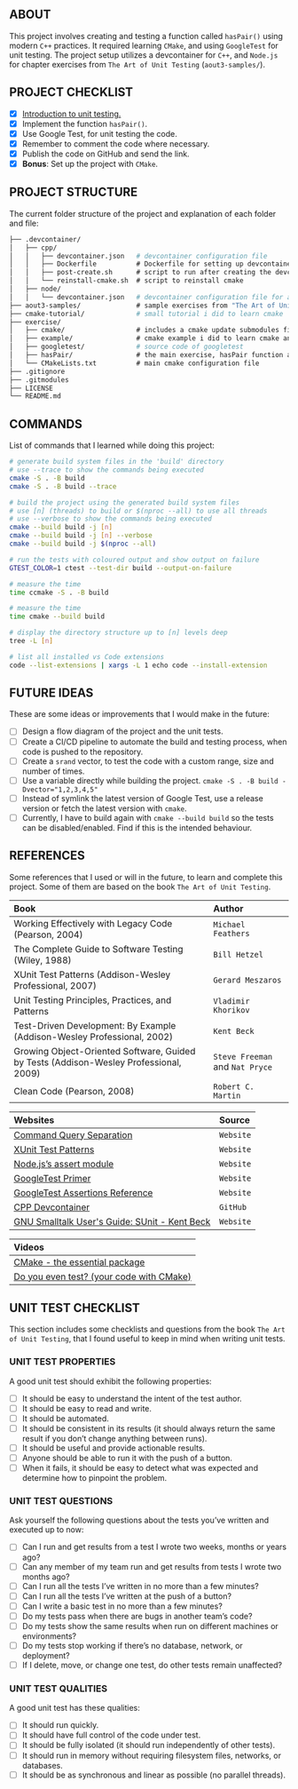 ## ABOUT

This project involves creating and testing a function called `hasPair()` using modern `C++` practices. It required learning `CMake`, and using `GoogleTest` for unit testing. The project setup utilizes a devcontainer for `C++`, and `Node.js` for chapter exercises from `The Art of Unit Testing` (`aout3-samples/`).

## PROJECT CHECKLIST

- [X] [Introduction to unit testing.](https://livebook.manning.com/book/the-art-of-unit-testing-third-edition)
- [X] Implement the function `hasPair()`.
- [X] Use Google Test, for unit testing the code.
- [X] Remember to comment the code where necessary.
- [X] Publish the code on GitHub and send the link.
- [X] **Bonus**: Set up the project with `CMake`.

## PROJECT STRUCTURE

The current folder structure of the project and explanation of each folder and file:

```bash
├── .devcontainer/
│   ├── cpp/
│   │   ├── devcontainer.json   # devcontainer configuration file
│   │   ├── Dockerfile          # Dockerfile for setting up devcontainer
│   │   ├── post-create.sh      # script to run after creating the devcontainer
│   │   └── reinstall-cmake.sh  # script to reinstall cmake
│   ├── node/
│   │   └── devcontainer.json   # devcontainer configuration file for aout3-samples
├── aout3-samples/              # sample exercises from "The Art of Unit Testing" book
├── cmake-tutorial/             # small tutorial i did to learn cmake
├── exercise/
│   ├── cmake/                  # includes a cmake update submodules file
│   ├── example/                # cmake example i did to learn cmake and a makefile example
│   ├── googletest/             # source code of googletest
│   ├── hasPair/                # the main exercise, hasPair function and tests
│   └── CMakeLists.txt          # main cmake configuration file
├── .gitignore
├── .gitmodules
├── LICENSE
└── README.md
```

## COMMANDS

List of commands that I learned while doing this project:

```bash
# generate build system files in the 'build' directory
# use --trace to show the commands being executed
cmake -S . -B build
cmake -S . -B build --trace

# build the project using the generated build system files
# use [n] (threads) to build or $(nproc --all) to use all threads
# use --verbose to show the commands being executed
cmake --build build -j [n]
cmake --build build -j [n] --verbose
cmake --build build -j $(nproc --all)

# run the tests with coloured output and show output on failure
GTEST_COLOR=1 ctest --test-dir build --output-on-failure

# measure the time
time ccmake -S . -B build

# measure the time
time cmake --build build

# display the directory structure up to [n] levels deep
tree -L [n]

# list all installed vs Code extensions
code --list-extensions | xargs -L 1 echo code --install-extension
```

## FUTURE IDEAS

These are some ideas or improvements that I would make in the future:

- [ ] Design a flow diagram of the project and the unit tests.
- [ ] Create a CI/CD pipeline to automate the build and testing process, when code is pushed to the repository.
- [ ] Create a `srand` vector, to test the code with a custom range, size and number of times.
- [ ] Use a variable directly while building the project. `cmake -S . -B build -Dvector="1,2,3,4,5"`
- [ ] Instead of symlink the latest version of Google Test, use a release version or fetch the latest version with `cmake`.
- [ ] Currently, I have to build again with `cmake --build build` so the tests can be disabled/enabled. Find if this is the intended behaviour.

## REFERENCES

Some references that I used or will in the future, to learn and complete this project. Some of them are based on the book `The Art of Unit Testing`.

| Book | Author |
| :--- | :----- |
| Working Effectively with Legacy Code (Pearson, 2004) | `Michael Feathers` |
| The Complete Guide to Software Testing (Wiley, 1988) | `Bill Hetzel` |
| XUnit Test Patterns (Addison-Wesley Professional, 2007) | `Gerard Meszaros` |
| Unit Testing Principles, Practices, and Patterns | `Vladimir Khorikov` |
| Test-Driven Development: By Example (Addison-Wesley Professional, 2002) | `Kent Beck` |
| Growing Object-Oriented Software, Guided by Tests (Addison-Wesley Professional, 2009) | `Steve Freeman` and `Nat Pryce` |
| Clean Code (Pearson, 2008) | `Robert C. Martin` |

| Websites | Source |
| :--- | :----- |
| [Command Query Separation](https://martinfowler.com/bliki/CommandQuerySeparation.html) | `Website` |
| [XUnit Test Patterns](https://xunitpatterns.com) | `Website` |
| [Node.js’s assert module](https://nodejs.org/api/assert.html) | `Website` |
| [GoogleTest Primer](https://google.github.io/googletest/primer.html) | `Website` |
| [GoogleTest Assertions Reference](https://google.github.io/googletest/reference/assertions.html) | `Website` |
| [CPP Devcontainer](https://github.com/microsoft/vscode-remote-try-cpp) | `GitHub` |
| [GNU Smalltalk User's Guide: SUnit - Kent Beck](https://www.gnu.org/software/smalltalk/manual/html_node/SUnit.html) | `Website` |

| Videos |
| :--- |
| [CMake - the essential package](https://www.youtube.com/watch?v=UH6F6ypdYbw) |
| [Do you even test? (your code with CMake)](https://youtu.be/pxJoVRfpRPE?si=-A3eVD9pUFIryHTY) |

## UNIT TEST CHECKLIST

This section includes some checklists and questions from the book `The Art of Unit Testing`, that I found useful to keep in mind when writing unit tests.

### UNIT TEST PROPERTIES

A good unit test should exhibit the following properties:

- [ ] It should be easy to understand the intent of the test author.
- [ ] It should be easy to read and write.
- [ ] It should be automated.
- [ ] It should be consistent in its results (it should always return the same result if you don’t change anything between runs).
- [ ] It should be useful and provide actionable results.
- [ ] Anyone should be able to run it with the push of a button.
- [ ] When it fails, it should be easy to detect what was expected and determine how to pinpoint the problem.

### UNIT TEST QUESTIONS

Ask yourself the following questions about the tests you’ve written and executed up to now:

- [ ] Can I run and get results from a test I wrote two weeks, months or years ago?
- [ ] Can any member of my team run and get results from tests I wrote two months ago?
- [ ] Can I run all the tests I’ve written in no more than a few minutes?
- [ ] Can I run all the tests I’ve written at the push of a button?
- [ ] Can I write a basic test in no more than a few minutes?
- [ ] Do my tests pass when there are bugs in another team’s code?
- [ ] Do my tests show the same results when run on different machines or environments?
- [ ] Do my tests stop working if there’s no database, network, or deployment?
- [ ] If I delete, move, or change one test, do other tests remain unaffected?

### UNIT TEST QUALITIES

A good unit test has these qualities:

- [ ] It should run quickly.
- [ ] It should have full control of the code under test.
- [ ] It should be fully isolated (it should run independently of other tests).
- [ ] It should run in memory without requiring filesystem files, networks, or databases.
- [ ] It should be as synchronous and linear as possible (no parallel threads).
